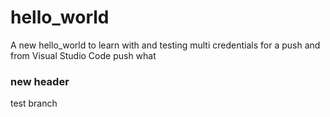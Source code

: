 # hello_world
A new hello_world to learn with
and testing multi credentials
for a push
and from Visual Studio Code
push what 

### new header
test branch
